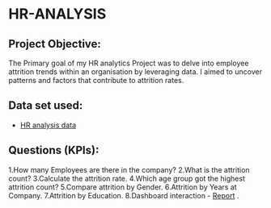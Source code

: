 # HR-ANALYSIS
## Project Objective:
The Primary goal of my HR analytics Project was to delve into employee attrition trends within an organisation by leveraging data. I aimed to uncover patterns and factors that contribute to attrition rates.
## Data set used:
- <a href="https://github.com/Shilpa2654/HR-ANALYSIS/blob/main/HR_Analytics.csv">HR analysis data</a>
## Questions (KPIs):
1.How many Employees are there in the company?
2.What is the attrition count?
3.Calculate the attrition rate.
4.Which age group got the highest attrition count?
5.Compare attrition by Gender.
6.Attrition by Years at Company.
7.Attrition by Education.
8.Dashboard interaction - <a href="https://github.com/Shilpa2654/HR-ANALYSIS/blob/main/HR%20DASHBOARD.png">Report</a> .
